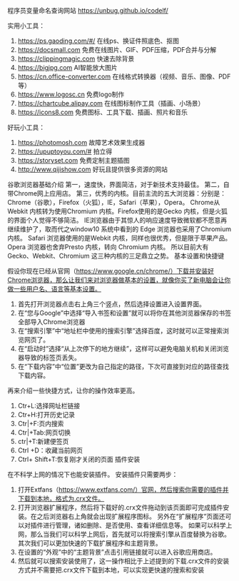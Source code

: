 程序员变量命名查询网站
https://unbug.github.io/codelf/

实用小工具：
1. https://ps.gaoding.com/#/   在线ps、换证件照底色、抠图
2. https://docsmall.com
免费在线图片、GIF、PDF压缩，PDF合并与分解
3. https://clippingmagic.com
快速去除背景
4. https://bigjpg.com
AI智能放大图片
5. https://cn.office-converter.com
在线格式转换器（视频、音乐、图像、PDF等）
6. https://www.logosc.cn
免费logo制作
7. https://chartcube.alipay.com
在线图标制作工具（插画、小场景）
8. https://icons8.com
免费图标、工具下载、插画、照片和音乐



好玩小工具：
1. https://photomosh.com
故障艺术效果生成器
2. https://upuptoyou.com/#
拍立得
3. https://storyset.com
免费定制主题插图
4. http://www.qijishow.com
好玩且提供很多资源的网站



谷歌浏览器基础介绍
第一，速度快，界面简洁，对于新技术支持最佳。
第二，自带Chrome网上应用店。
第三，优秀的内核。目前主流的五大浏览器：分别是：Chrome（谷歌），Firefox（火狐），IE，Safari（苹果），Opera。
Chrome从Webkit 内核转为使用Chromium 内核。Firefox使用的是Gecko 内核，但是火狐的界面个人觉得不够简洁。
IE浏览器由于其惊人的响应速度导致微软都不愿意再继续维护了，取而代之window10 系统中看到的 Edge 浏览器也采用了Chromium 内核。
Safari 浏览器使用的是Webkit 内核，同样也很优秀，但是限于苹果产品。
Opera 浏览器也舍弃Presto 内核，转向 Chromium 内核。
所以目前大有Gecko、Webkit、Chromium 这三种内核的三足鼎立之势。
基本设置和快捷键

假设你现在已经从官网（https://www.google.cn/chrome/）下载并安装好Chrome浏览器，那么让我们来对浏览器做基本的设置，就像你买了新电脑会让你做一些用户名、语言等基本设置。
1. 首先打开浏览器点击右上角三个竖点，然后选择设置进入设置界面。
2. 在“您与Google”中选择“导入书签和设置”就可以将你在其他浏览器保存的书签全部导入Chrome浏览器
3. 在“搜索引擎”中“地址栏中使用的搜索引擎”选择百度，这时就可以正常搜索浏览网页了。
4. 在“启动时”选择“从上次停下的地方继续”，这样可以避免电脑关机和关闭浏览器导致的标签页丢失。
5. 在“下载内容”中“位置”更改为自己指定的路径，下次可直接到对应的路径查找下载内容。

再来介绍一些快捷方式，让你的操作效率更高。
1. Ctr+L:选择网址栏链接
2. Ctr+H:打开历史记录
3. Ctr|+F:页内搜索
4. Ctr|+Tab:网页切换
5. ctr|+T:新建便签页
6. Ctrl +D：收藏当前网页
7. Ctrl+ Shift+T:恢复刚才关闭的页面
插件安装

在不科学上网的情况下也能安装插件。
安装插件只需要两步：
1. 打开Extfans（https://www.extfans.com/）官网，然后搜索你需要的插件并下载到本地，格式为.crx文件。
2. 打开浏览器扩展程序，然后将下载好的.crx文件拖动到该页面即可完成插件安装。在之后浏览器右上角就会出现扩展程序图标。
另外在“扩展程序”页面还可以对插件进行管理，诸如删除、是否使用、查看详细信息等。
如果可以科学上网，那么当我们可以科学上网后，首先就可以将搜索引擎从百度替换为谷歌。
其次我们可以更加快速的下载扩展程序和主题背景。
1. 在设置的“外观”中的“主题背景”点击引用链接就可以进入谷歌应用商店。
2. 然后就可以搜索安装使用了，这一操作相比于上述提到的下载.crx文件的安装方式并不需要把.crx文件下载到本地，可以实现更快速的搜索和安装
